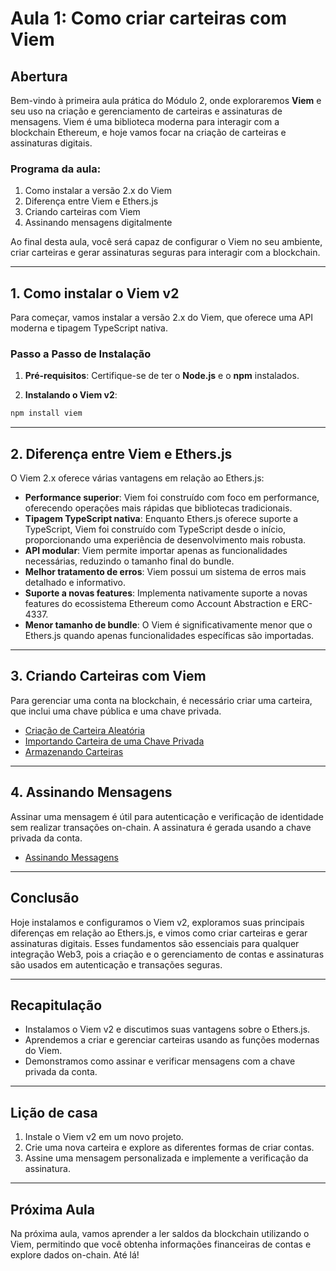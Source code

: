 # Aula 1: Como criar carteiras com Viem

## Abertura

Bem-vindo à primeira aula prática do Módulo 2, onde exploraremos **Viem** e seu uso na criação e gerenciamento de carteiras e assinaturas de mensagens. Viem é uma biblioteca moderna para interagir com a blockchain Ethereum, e hoje vamos focar na criação de carteiras e assinaturas digitais.

### Programa da aula:

1. Como instalar a versão 2.x do Viem
2. Diferença entre Viem e Ethers.js
3. Criando carteiras com Viem
4. Assinando mensagens digitalmente

Ao final desta aula, você será capaz de configurar o Viem no seu ambiente, criar carteiras e gerar assinaturas seguras para interagir com a blockchain.

---

## 1. Como instalar o Viem v2

Para começar, vamos instalar a versão 2.x do Viem, que oferece uma API moderna e tipagem TypeScript nativa.

### Passo a Passo de Instalação

1. **Pré-requisitos**: Certifique-se de ter o **Node.js** e o **npm** instalados.

2. **Instalando o Viem v2**:

```bash
npm install viem
```

---

## 2. Diferença entre Viem e Ethers.js

O Viem 2.x oferece várias vantagens em relação ao Ethers.js:

- **Performance superior**: Viem foi construído com foco em performance, oferecendo operações mais rápidas que bibliotecas tradicionais.
- **Tipagem TypeScript nativa**: Enquanto Ethers.js oferece suporte a TypeScript, Viem foi construído com TypeScript desde o início, proporcionando uma experiência de desenvolvimento mais robusta.
- **API modular**: Viem permite importar apenas as funcionalidades necessárias, reduzindo o tamanho final do bundle.
- **Melhor tratamento de erros**: Viem possui um sistema de erros mais detalhado e informativo.
- **Suporte a novas features**: Implementa nativamente suporte a novas features do ecossistema Ethereum como Account Abstraction e ERC-4337.
- **Menor tamanho de bundle**: O Viem é significativamente menor que o Ethers.js quando apenas funcionalidades específicas são importadas.

---

## 3. Criando Carteiras com Viem

Para gerenciar uma conta na blockchain, é necessário criar uma carteira, que inclui uma chave pública e uma chave privada.

- [Criação de Carteira Aleatória](../playground/aula1/createRandomWallet.js)
- [Importando Carteira de uma Chave Privada](../playground/aula1/importWalletFromPrivateKey.js)
- [Armazenando Carteiras](../playground/aula1/encryptWallet.js)

---

## 4. Assinando Mensagens

Assinar uma mensagem é útil para autenticação e verificação de identidade sem realizar transações on-chain. A assinatura é gerada usando a chave privada da conta.

- [Assinando Messagens](../playground/aula1/signMessage.js)

---

## Conclusão

Hoje instalamos e configuramos o Viem v2, exploramos suas principais diferenças em relação ao Ethers.js, e vimos como criar carteiras e gerar assinaturas digitais. Esses fundamentos são essenciais para qualquer integração Web3, pois a criação e o gerenciamento de contas e assinaturas são usados em autenticação e transações seguras.

---

## Recapitulação

- Instalamos o Viem v2 e discutimos suas vantagens sobre o Ethers.js.
- Aprendemos a criar e gerenciar carteiras usando as funções modernas do Viem.
- Demonstramos como assinar e verificar mensagens com a chave privada da conta.

---

## Lição de casa

1. Instale o Viem v2 em um novo projeto.
2. Crie uma nova carteira e explore as diferentes formas de criar contas.
3. Assine uma mensagem personalizada e implemente a verificação da assinatura.

---

## Próxima Aula

Na próxima aula, vamos aprender a ler saldos da blockchain utilizando o Viem, permitindo que você obtenha informações financeiras de contas e explore dados on-chain. Até lá!